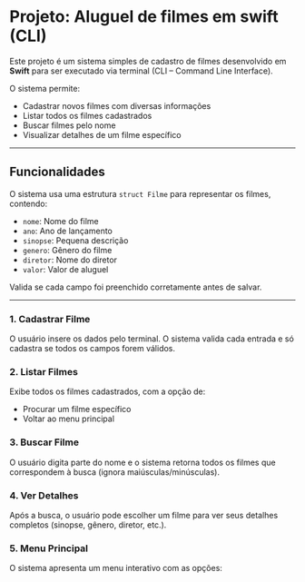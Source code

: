 # Projeto: Aluguel de filmes em swift (CLI)

Este projeto é um sistema simples de cadastro de filmes desenvolvido em **Swift** para ser executado via terminal (CLI – Command Line Interface).

O sistema permite:
- Cadastrar novos filmes com diversas informações
- Listar todos os filmes cadastrados
- Buscar filmes pelo nome
- Visualizar detalhes de um filme específico

---

## Funcionalidades

O sistema usa uma estrutura `struct Filme` para representar os filmes, contendo:

- `nome`: Nome do filme
- `ano`: Ano de lançamento
- `sinopse`: Pequena descrição
- `genero`: Gênero do filme
- `diretor`: Nome do diretor
- `valor`: Valor de aluguel

Valida se cada campo foi preenchido corretamente antes de salvar.

---

### 1. Cadastrar Filme
O usuário insere os dados pelo terminal. O sistema valida cada entrada e só cadastra se todos os campos forem válidos.

### 2. Listar Filmes
Exibe todos os filmes cadastrados, com a opção de:
- Procurar um filme específico
- Voltar ao menu principal

### 3. Buscar Filme
O usuário digita parte do nome e o sistema retorna todos os filmes que correspondem à busca (ignora maiúsculas/minúsculas).

### 4. Ver Detalhes
Após a busca, o usuário pode escolher um filme para ver seus detalhes completos (sinopse, gênero, diretor, etc.).

### 5. Menu Principal
O sistema apresenta um menu interativo com as opções:
